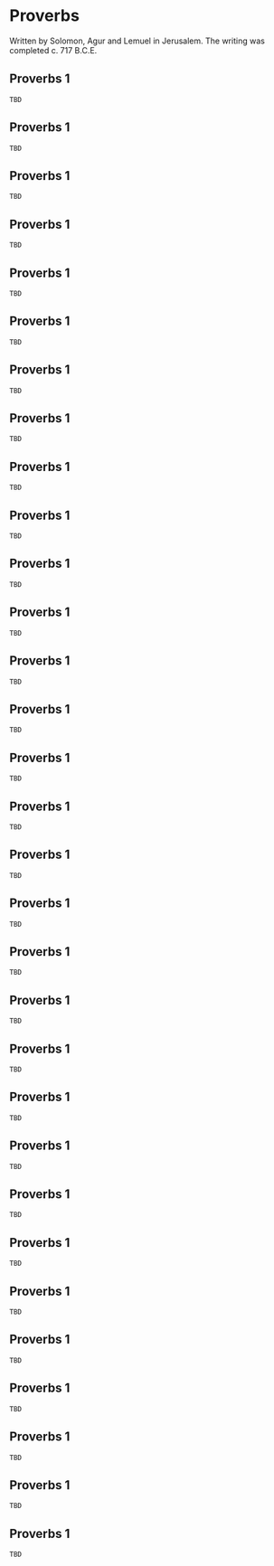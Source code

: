 # Proverbs

Written by Solomon, Agur and Lemuel in Jerusalem. The writing was completed c. 717 B.C.E.

## Proverbs 1

```
TBD
```


## Proverbs 1

```
TBD
```


## Proverbs 1

```
TBD
```


## Proverbs 1

```
TBD
```


## Proverbs 1

```
TBD
```


## Proverbs 1

```
TBD
```


## Proverbs 1

```
TBD
```


## Proverbs 1

```
TBD
```


## Proverbs 1

```
TBD
```


## Proverbs 1

```
TBD
```


## Proverbs 1

```
TBD
```


## Proverbs 1

```
TBD
```


## Proverbs 1

```
TBD
```


## Proverbs 1

```
TBD
```


## Proverbs 1

```
TBD
```


## Proverbs 1

```
TBD
```


## Proverbs 1

```
TBD
```


## Proverbs 1

```
TBD
```


## Proverbs 1

```
TBD
```


## Proverbs 1

```
TBD
```


## Proverbs 1

```
TBD
```


## Proverbs 1

```
TBD
```


## Proverbs 1

```
TBD
```


## Proverbs 1

```
TBD
```


## Proverbs 1

```
TBD
```


## Proverbs 1

```
TBD
```


## Proverbs 1

```
TBD
```


## Proverbs 1

```
TBD
```


## Proverbs 1

```
TBD
```


## Proverbs 1

```
TBD
```


## Proverbs 1

```
TBD
```


